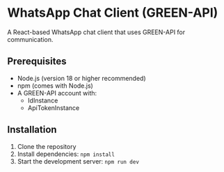 # WhatsApp Chat Client (GREEN-API)

A React-based WhatsApp chat client that uses GREEN-API for communication.

## Prerequisites

- Node.js (version 18 or higher recommended)
- npm (comes with Node.js)
- A GREEN-API account with:
  - IdInstance
  - ApiTokenInstance

## Installation

1. Clone the repository
2. Install dependencies: `npm install`
3. Start the development server: `npm run dev`
